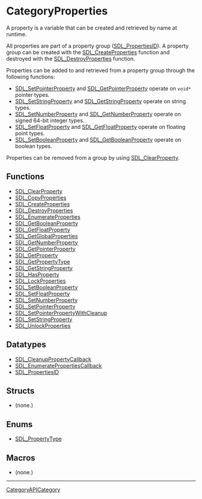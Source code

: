 # CategoryProperties

A property is a variable that can be created and retrieved by name at
runtime.

All properties are part of a property group
([SDL_PropertiesID](SDL_PropertiesID)). A property group can be created
with the [SDL_CreateProperties](SDL_CreateProperties) function and
destroyed with the [SDL_DestroyProperties](SDL_DestroyProperties) function.

Properties can be added to and retrieved from a property group through the
following functions:

- [SDL_SetPointerProperty](SDL_SetPointerProperty) and
  [SDL_GetPointerProperty](SDL_GetPointerProperty) operate on `void*`
  pointer types.
- [SDL_SetStringProperty](SDL_SetStringProperty) and
  [SDL_GetStringProperty](SDL_GetStringProperty) operate on string types.
- [SDL_SetNumberProperty](SDL_SetNumberProperty) and
  [SDL_GetNumberProperty](SDL_GetNumberProperty) operate on signed 64-bit
  integer types.
- [SDL_SetFloatProperty](SDL_SetFloatProperty) and
  [SDL_GetFloatProperty](SDL_GetFloatProperty) operate on floating point
  types.
- [SDL_SetBooleanProperty](SDL_SetBooleanProperty) and
  [SDL_GetBooleanProperty](SDL_GetBooleanProperty) operate on boolean
  types.

Properties can be removed from a group by using
[SDL_ClearProperty](SDL_ClearProperty).

<!-- END CATEGORY DOCUMENTATION -->

## Functions

<!-- DO NOT HAND-EDIT CATEGORY LISTS, THEY ARE AUTOGENERATED AND WILL BE OVERWRITTEN, BASED ON TAGS IN INDIVIDUAL PAGE FOOTERS. EDIT THOSE INSTEAD. -->
<!-- BEGIN CATEGORY LIST: CategoryProperties, CategoryAPIFunction -->
- [SDL_ClearProperty](SDL_ClearProperty)
- [SDL_CopyProperties](SDL_CopyProperties)
- [SDL_CreateProperties](SDL_CreateProperties)
- [SDL_DestroyProperties](SDL_DestroyProperties)
- [SDL_EnumerateProperties](SDL_EnumerateProperties)
- [SDL_GetBooleanProperty](SDL_GetBooleanProperty)
- [SDL_GetFloatProperty](SDL_GetFloatProperty)
- [SDL_GetGlobalProperties](SDL_GetGlobalProperties)
- [SDL_GetNumberProperty](SDL_GetNumberProperty)
- [SDL_GetPointerProperty](SDL_GetPointerProperty)
- [SDL_GetProperty](SDL_GetProperty)
- [SDL_GetPropertyType](SDL_GetPropertyType)
- [SDL_GetStringProperty](SDL_GetStringProperty)
- [SDL_HasProperty](SDL_HasProperty)
- [SDL_LockProperties](SDL_LockProperties)
- [SDL_SetBooleanProperty](SDL_SetBooleanProperty)
- [SDL_SetFloatProperty](SDL_SetFloatProperty)
- [SDL_SetNumberProperty](SDL_SetNumberProperty)
- [SDL_SetPointerProperty](SDL_SetPointerProperty)
- [SDL_SetPointerPropertyWithCleanup](SDL_SetPointerPropertyWithCleanup)
- [SDL_SetStringProperty](SDL_SetStringProperty)
- [SDL_UnlockProperties](SDL_UnlockProperties)
<!-- END CATEGORY LIST -->

## Datatypes

<!-- DO NOT HAND-EDIT CATEGORY LISTS, THEY ARE AUTOGENERATED AND WILL BE OVERWRITTEN, BASED ON TAGS IN INDIVIDUAL PAGE FOOTERS. EDIT THOSE INSTEAD. -->
<!-- BEGIN CATEGORY LIST: CategoryProperties, CategoryAPIDatatype -->
- [SDL_CleanupPropertyCallback](SDL_CleanupPropertyCallback)
- [SDL_EnumeratePropertiesCallback](SDL_EnumeratePropertiesCallback)
- [SDL_PropertiesID](SDL_PropertiesID)
<!-- END CATEGORY LIST -->

## Structs

<!-- DO NOT HAND-EDIT CATEGORY LISTS, THEY ARE AUTOGENERATED AND WILL BE OVERWRITTEN, BASED ON TAGS IN INDIVIDUAL PAGE FOOTERS. EDIT THOSE INSTEAD. -->
<!-- BEGIN CATEGORY LIST: CategoryProperties, CategoryAPIStruct -->
- (none.)
<!-- END CATEGORY LIST -->

## Enums

<!-- DO NOT HAND-EDIT CATEGORY LISTS, THEY ARE AUTOGENERATED AND WILL BE OVERWRITTEN, BASED ON TAGS IN INDIVIDUAL PAGE FOOTERS. EDIT THOSE INSTEAD. -->
<!-- BEGIN CATEGORY LIST: CategoryProperties, CategoryAPIEnum -->
- [SDL_PropertyType](SDL_PropertyType)
<!-- END CATEGORY LIST -->

## Macros

<!-- DO NOT HAND-EDIT CATEGORY LISTS, THEY ARE AUTOGENERATED AND WILL BE OVERWRITTEN, BASED ON TAGS IN INDIVIDUAL PAGE FOOTERS. EDIT THOSE INSTEAD. -->
<!-- BEGIN CATEGORY LIST: CategoryProperties, CategoryAPIMacro -->
- (none.)
<!-- END CATEGORY LIST -->


----
[CategoryAPICategory](CategoryAPICategory)


